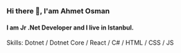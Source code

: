          
### Hi there 👋, I'am Ahmet Osman
#### I am Jr .Net Developer and I live in Istanbul.
 
Skills: Dotnet / Dotnet Core / React / C# / HTML / CSS / JS 

